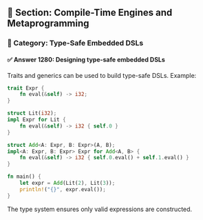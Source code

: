 ## 📘 Section: Compile-Time Engines and Metaprogramming
### 🔹 Category: Type-Safe Embedded DSLs
#### ✅ Answer 1280: Designing type-safe embedded DSLs

Traits and generics can be used to build type-safe DSLs. Example:

```rust
trait Expr {
    fn eval(&self) -> i32;
}

struct Lit(i32);
impl Expr for Lit {
    fn eval(&self) -> i32 { self.0 }
}

struct Add<A: Expr, B: Expr>(A, B);
impl<A: Expr, B: Expr> Expr for Add<A, B> {
    fn eval(&self) -> i32 { self.0.eval() + self.1.eval() }
}

fn main() {
    let expr = Add(Lit(2), Lit(3));
    println!("{}", expr.eval());
}
```

The type system ensures only valid expressions are constructed.
